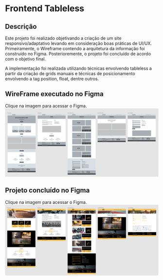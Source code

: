 # Frontend Tableless

## Descrição

Este projeto foi realizado objetivando a criação de um site responsivo/adaptativo levando em consideração boas práticas de UI/UX. Primeiramente, o Wireframe contendo a arquitetura da informação foi construído no Figma. Posterioremente, o projeto foi concluído de acordo com o objetivo final.

A implementação foi realizada utilizando técnicas envolvendo tableless a partir da criação de grids manuais e técnicas de posicionamento envolvendo a tag position, float, dentre outros.

## WireFrame executado no Figma

Clique na imagem para acessar o Figma.
[![Figma](/readme-img/figma-wire.png)](https://www.figma.com/file/bem0umXv3RkRU2fPhRnyMI/bikcraft-wireframe?node-id=0%3A1)

## Projeto concluído no Figma

Clique na imagem para acessar o Figma.
[![Figma](/readme-img/figma-design.png)](https://www.figma.com/file/Maziql5mSMKFoMc56Sxv5L/bikcraft-design?node-id=0%3A1)
